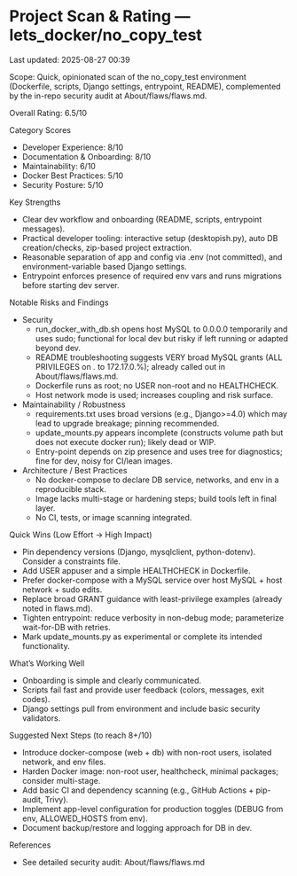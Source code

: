 # Project Scan & Rating — lets_docker/no_copy_test

Last updated: 2025-08-27 00:39

Scope: Quick, opinionated scan of the no_copy_test environment (Dockerfile, scripts, Django settings, entrypoint, README), complemented by the in-repo security audit at About/flaws/flaws.md.

Overall Rating: 6.5/10

Category Scores
- Developer Experience: 8/10
- Documentation & Onboarding: 8/10
- Maintainability: 6/10
- Docker Best Practices: 5/10
- Security Posture: 5/10

Key Strengths
- Clear dev workflow and onboarding (README, scripts, entrypoint messages).
- Practical developer tooling: interactive setup (desktopish.py), auto DB creation/checks, zip-based project extraction.
- Reasonable separation of app and config via .env (not committed), and environment-variable based Django settings.
- Entrypoint enforces presence of required env vars and runs migrations before starting dev server.

Notable Risks and Findings
- Security
  - run_docker_with_db.sh opens host MySQL to 0.0.0.0 temporarily and uses sudo; functional for local dev but risky if left running or adapted beyond dev.
  - README troubleshooting suggests VERY broad MySQL grants (ALL PRIVILEGES on *.* to 172.17.0.%); already called out in About/flaws/flaws.md.
  - Dockerfile runs as root; no USER non-root and no HEALTHCHECK.
  - Host network mode is used; increases coupling and risk surface.
- Maintainability / Robustness
  - requirements.txt uses broad versions (e.g., Django>=4.0) which may lead to upgrade breakage; pinning recommended.
  - update_mounts.py appears incomplete (constructs volume path but does not execute docker run); likely dead or WIP.
  - Entry-point depends on zip presence and uses tree for diagnostics; fine for dev, noisy for CI/lean images.
- Architecture / Best Practices
  - No docker-compose to declare DB service, networks, and env in a reproducible stack.
  - Image lacks multi-stage or hardening steps; build tools left in final layer.
  - No CI, tests, or image scanning integrated.

Quick Wins (Low Effort → High Impact)
- Pin dependency versions (Django, mysqlclient, python-dotenv). Consider a constraints file.
- Add USER appuser and a simple HEALTHCHECK in Dockerfile.
- Prefer docker-compose with a MySQL service over host MySQL + host network + sudo edits.
- Replace broad GRANT guidance with least-privilege examples (already noted in flaws.md).
- Tighten entrypoint: reduce verbosity in non-debug mode; parameterize wait-for-DB with retries.
- Mark update_mounts.py as experimental or complete its intended functionality.

What’s Working Well
- Onboarding is simple and clearly communicated.
- Scripts fail fast and provide user feedback (colors, messages, exit codes).
- Django settings pull from environment and include basic security validators.

Suggested Next Steps (to reach 8+/10)
- Introduce docker-compose (web + db) with non-root users, isolated network, and env files.
- Harden Docker image: non-root user, healthcheck, minimal packages; consider multi-stage.
- Add basic CI and dependency scanning (e.g., GitHub Actions + pip-audit, Trivy).
- Implement app-level configuration for production toggles (DEBUG from env, ALLOWED_HOSTS from env).
- Document backup/restore and logging approach for DB in dev.

References
- See detailed security audit: About/flaws/flaws.md

